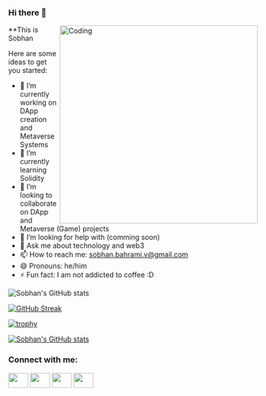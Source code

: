 ### Hi there 👋

<img align="right" alt="Coding" width="400" src="https://res.cloudinary.com/practicaldev/image/fetch/s--sNXjzc6P--/c_limit%2Cf_auto%2Cfl_progressive%2Cq_66%2Cw_880/https://media1.tenor.com/images/0c34272909ee2a4db5606a014082312b/tenor.gif%3Fitemid%3D15828752">

**This is Sobhan

Here are some ideas to get you started:

* 🔭 I’m currently working on DApp creation and Metaverse Systems
* 🌱 I’m currently learning Solidity
* 👯 I’m looking to collaborate on DApp and Metaverse (Game) projects
* 🤔 I’m looking for help with (comming soon)
* 💬 Ask me about technology and web3
* 📫 How to reach me: sobhan.bahrami.v@gmail.com
* 😄 Pronouns: he/him
* ⚡ Fun fact: I am not addicted to coffee :D

![Sobhan's GitHub stats](https://github-readme-stats.vercel.app/api?username=ViperTechnologies-RnD&count_private=true&show_icons=true&theme=radical)


[![GitHub Streak](http://github-readme-streak-stats.herokuapp.com?user=ViperTechnologies-RnD&theme=radical&hide_border=true&date_format=M%20j%5B%2C%20Y%5D)](https://git.io/streak-stats)

[![trophy](https://github-profile-trophy.vercel.app/?username=ryo-ma&theme=onedark)](https://github.com/ryo-ma/github-profile-trophy)

[![Sobhan's GitHub stats](https://github-readme-stats.vercel.app/api?username=ViperTechnologies-RnD)](https://github.com/ViperTechnologies-RnD/github-readme-stats)

<h3 align="left">Connect with me:</h3>
<p align="left">
<a href="[your link](https://www.linkedin.com/in/sobhan-bahrami-6ba80022/)" target="blank"><img align="center" src="https://cdn.jsdelivr.net/npm/simple-icons@3.0.1/icons/twitter.svg" alt="" height="30" width="40" /></a>
<a href="your link" target="blank"><img align="center" src="https://cdn.jsdelivr.net/npm/simple-icons@3.0.1/icons/linkedin.svg" alt="" height="30" width="40" /></a>
<a href="[your link](https://www.instagram.com/vipervenom1991/)" target="blank"><img align="center" src="https://cdn.jsdelivr.net/npm/simple-icons@3.0.1/icons/instagram.svg" alt="" height="30" width="40" /></a>
<a href="your link" target="blank"><img align="center" src="https://cdn.jsdelivr.net/npm/simple-icons@3.0.1/icons/youtube.svg" alt="" height="30" width="40" /></a>
</p>  
